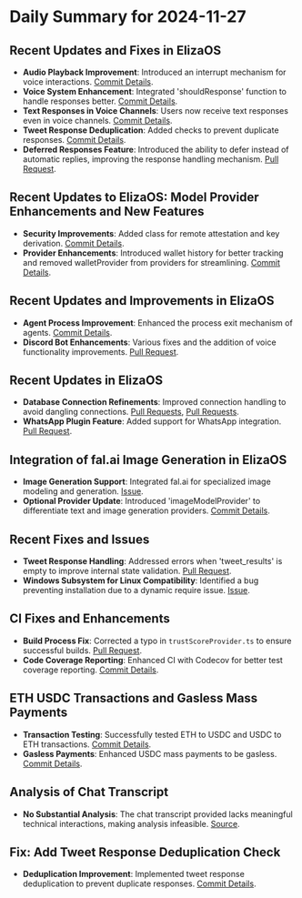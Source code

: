 # Daily Summary for 2024-11-27

## Recent Updates and Fixes in ElizaOS
- **Audio Playback Improvement**: Introduced an interrupt mechanism for voice interactions. [Commit Details](https://github.com/elizaOS/eliza/commit/dbb903fd0cfce1992857c0b3e0b41903466befd7).
- **Voice System Enhancement**: Integrated 'shouldResponse' function to handle responses better. [Commit Details](https://github.com/elizaOS/eliza/commit/5cc306e7ec7b18c08cdea874092e3245eab40c7c).
- **Text Responses in Voice Channels**: Users now receive text responses even in voice channels. [Commit Details](https://github.com/elizaOS/eliza/commit/c6de8f604ad3b6079e957e5614b9c60c2a49aaa5).
- **Tweet Response Deduplication**: Added checks to prevent duplicate responses. [Commit Details](https://github.com/elizaOS/eliza/commit/c24434078f75dd5edf844f7896941e9cf7115538).
- **Deferred Responses Feature**: Introduced the ability to defer instead of automatic replies, improving the response handling mechanism. [Pull Request](https://github.com/elizaOS/eliza/pull/655).

## Recent Updates to ElizaOS: Model Provider Enhancements and New Features
- **Security Improvements**: Added class for remote attestation and key derivation. [Commit Details](https://github.com/elizaOS/eliza/commit/147adde8d6a7596d831064dc0be2ca0872c42a7c).
- **Provider Enhancements**: Introduced wallet history for better tracking and removed walletProvider from providers for streamlining. [Commit Details](https://github.com/elizaOS/eliza/commit/1763478d2c1ff088e094e934069d1b88807ac84b).

## Recent Updates and Improvements in ElizaOS
- **Agent Process Improvement**: Enhanced the process exit mechanism of agents. [Commit Details](https://github.com/elizaOS/eliza/commit/35f8709b6838ad95282bbe76352f94e453d58322).
- **Discord Bot Enhancements**: Various fixes and the addition of voice functionality improvements. [Pull Request](https://github.com/elizaOS/eliza/pull/633).

## Recent Updates in ElizaOS
- **Database Connection Refinements**: Improved connection handling to avoid dangling connections. [Pull Requests](https://github.com/elizaOS/eliza/pull/634), [Pull Requests](https://github.com/elizaOS/eliza/pull/635).
- **WhatsApp Plugin Feature**: Added support for WhatsApp integration. [Pull Request](https://github.com/elizaOS/eliza/pull/626).

## Integration of fal.ai Image Generation in ElizaOS
- **Image Generation Support**: Integrated fal.ai for specialized image modeling and generation. [Issue](https://github.com/elizaOS/eliza/issues/648).
- **Optional Provider Update**: Introduced 'imageModelProvider' to differentiate text and image generation providers. [Commit Details](https://github.com/elizaOS/eliza/commit/a1f3323dd4436b8d58a9968b6bbfbc5cc0f53426).

## Recent Fixes and Issues
- **Tweet Response Handling**: Addressed errors when 'tweet_results' is empty to improve internal state validation. [Pull Request](https://github.com/elizaOS/eliza/pull/620).
- **Windows Subsystem for Linux Compatibility**: Identified a bug preventing installation due to a dynamic require issue. [Issue](https://github.com/elizaOS/eliza/issues/637).

## CI Fixes and Enhancements
- **Build Process Fix**: Corrected a typo in `trustScoreProvider.ts` to ensure successful builds. [Pull Request](https://github.com/elizaOS/eliza/pull/636).
- **Code Coverage Reporting**: Enhanced CI with Codecov for better test coverage reporting. [Commit Details](https://github.com/elizaOS/eliza/commit/df331e6f62a9853971c6826ae506d73690ee69dc).

## ETH USDC Transactions and Gasless Mass Payments
- **Transaction Testing**: Successfully tested ETH to USDC and USDC to ETH transactions. [Commit Details](https://github.com/elizaOS/eliza/commit/d9df31ea7f04faa65468a10ed56f4bf8cf1c7909).
- **Gasless Payments**: Enhanced USDC mass payments to be gasless. [Commit Details](https://github.com/elizaOS/eliza/commit/d657e8531807711a72a1c43877280aff1f3f4a6d).

## Analysis of Chat Transcript
- **No Substantial Analysis**: The chat transcript provided lacks meaningful technical interactions, making analysis infeasible. [Source](https://discord.com/channels/1253563208833433701/1326603270893867064).

## Fix: Add Tweet Response Deduplication Check
- **Deduplication Improvement**: Implemented tweet response deduplication to prevent duplicate responses. [Commit Details](https://github.com/elizaOS/eliza/commit/6682a7196f25613946549531a1b305ba68544d49).
